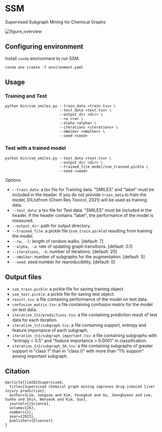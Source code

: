 # SSM
Supervised Subgraph Mining for Chemical Graphs

![figure_overview](https://user-images.githubusercontent.com/25650482/201132237-31a1bc7b-9292-479e-91b1-385f6368a31d.JPG)

## Configuring environment
Install `conda` environment to run SSM.
```
conda env create -f environment.yaml
```

## Usage

### Training and Test
```
python bin/ssm_smiles.py --train_data <train.tsv> \
                         --test_data <test.tsv> \
                         --output_dir <dir> \
                         --rw <rw> \
                         --alpha <alpha> \
                         --iterations <iterations> \
                         --nWalker <nWalker> \
                         --seed <seed>
```

### Test with a trained model
```
python bin/ssm_smiles.py --test_data <test.tsv> \
                         --output_dir <dir> \
                         --trained_file model/ssm_trained.pickle \
                         --seed <seed>
```

*Options*

- `--train_data`: a tsv file for Training data. "SMILES" and "label" must be included in the header. If you do not provide `train_data` to train the model, DILIstfrom (Chem Res Toxicol, 2021) will be used as training data.
- `--test_data`: a tsv file for Test data. "SMILES" must be included in the header. If the header contains "label", the performance of the model is measured.
- `--output_dir`: path for output directory.
- `--trained_file`: a pickle file (`ssm_train.pickle`) resulting from training the model.
- `--rw, -l`: length of random walks. [default: 7]
- `--alpha, -a`: rate of updating graph transitions. [default: 0.1]
- `--iterations, -k`: number of iterations. [default: 20]
- `--nWalker`: number of subgraphs for the augmentation. [default: 5]
- `--seed`: seed number for reproducibility. [default: 0]

## Output files
- `ssm_train.pickle`: a pickle file for saving training object.
- `ssm_test.pickle`: a pickle file for saving test object.
- `result.tsv`: a file containing performance of the model on test data.
- `confusion_matrix.tsv`: a file containing confusion matrix for the model on test data.
- `iteration_{n}/predictions.tsv`: a file containing prediction result of test data for each iteration.
- `iteration_{n}/subgraph.tsv`: a file containing support, entropy and feature importance of each subgraph.
- `iteration_{n}/subgraph_important.tsv`: a file containing subgraphs with "entropy < 0.5" and "feature importance > 0.0001" in classification.
- `iteration_{n}/subgraph_SA.tsv`: a file containing subgraphs of greater support in "class 1" than in "class 0" with more than "1% support" among important subgraph.

## Citation
```
@article{lim2023supervised,
  title={Supervised chemical graph mining improves drug-induced liver injury prediction},
  author={Lim, Sangsoo and Kim, Youngkuk and Gu, Jeonghyeon and Lee, Sunho and Shin, Wonseok and Kim, Sun},
  journal={iScience},
  volume={26},
  number={1},
  year={2023},
  publisher={Elsevier}
}
```
